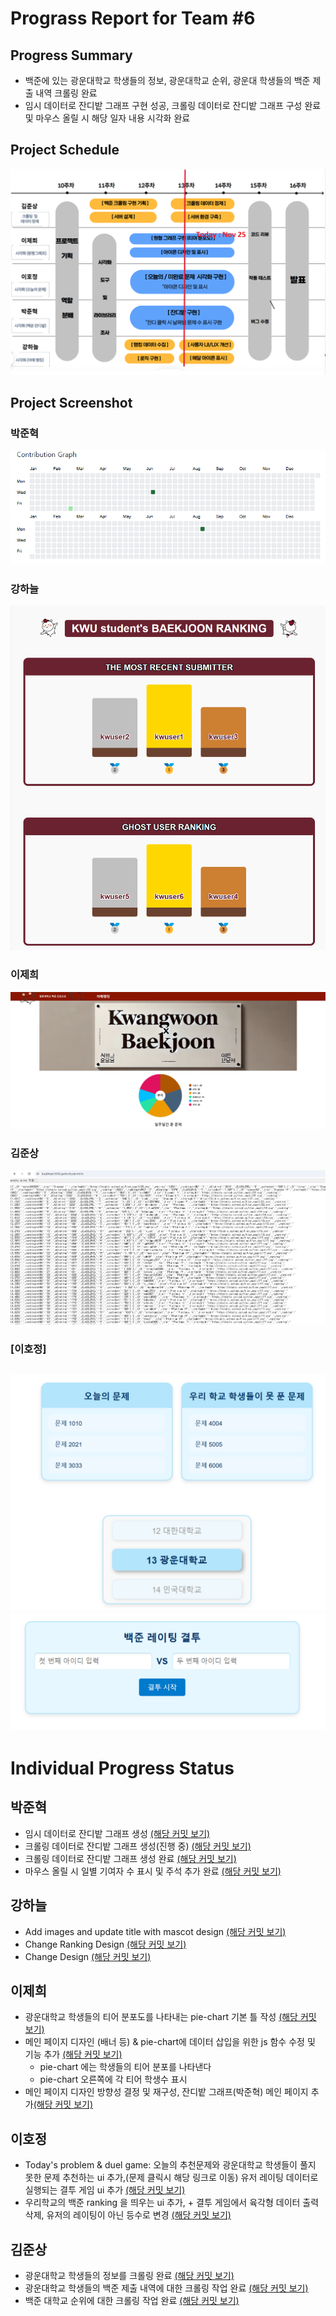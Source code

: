# Prograss Report for Team #6
## Progress Summary
- 백준에 있는 광운대학교 학생들의 정보, 광운대학교 순위, 광운대 학생들의 백준 제출 내역 크롤링 완료
- 임시 데이터로 잔디밭 그래프 구현 성공, 크롤링 데이터로 잔디밭 그래프 구성 완료 및 마우스 올릴 시 해당 일자 내용 시각화 완료

## Project Schedule
<!-- 여기다가  빨간줄 그은 이미지 넣으면 됨-->
![1차진행률](./mdImage/1차진행률.png)

## Project Screenshot
### 박준혁
![박준혁](./mdImage/박준혁_progress.png)  
### 강하늘 
![강하늘](./mdImage/강하늘1차.png)  
### 이제희
![이제희](./mdImage/이제희_progrssmd1차.png)   
### 김준상
![김준상](./mdImage/김준상_progress.png)
### [이호정]
![이호정](./mdImage/이호정_progress1_1.png)
![이호정](./mdImage/이호정_progress_1_2.png)
---
# Individual Progress Status
## 박준혁
- 임시 데이터로 잔디밭 그래프 생성 [(해당 커밋 보기)](https://github.com/sjml2002/oss_kwboj_6/commit/f88153c64e21ec6e016be71fc40844e30d571348)<br/>
- 크롤링 데이터로 잔디밭 그래프 생성(진행 중) [(해당 커밋 보기)](https://github.com/sjml2002/oss_kwboj_6/commit/2066b1b6f6652d42cda5b6316676b616a78fd33e)<br/>
- 크롤링 데이터로 잔디밭 그래프 생성 완료 [(해당 커밋 보기)](https://github.com/sjml2002/oss_kwboj_6/commit/781b37790e520febd1ebe64111d494dd58f481f2)<br/>
- 마우스 올릴 시 일별 기여자 수 표시 및 주석 추가 완료 [(해당 커밋 보기)](https://github.com/sjml2002/oss_kwboj_6/commit/4ad6773cdea4b6da66e5255d93048b92cf663a32)<br/>
## 강하늘
- Add images and update title with mascot design [(해당 커밋 보기)](https://github.com/sjml2002/oss_kwboj_6/commit/78b98c1add3c9226e22014d72fa188aa60d75b1b)<br/> 
- Change Ranking Design [(해당 커밋 보기)](https://github.com/sjml2002/oss_kwboj_6/commit/d85850c9f5f078140717682b2d37fab7f2b9864b)<br/>   
- Change Design [(해당 커밋 보기)](https://github.com/sjml2002/oss_kwboj_6/commit/7fe002701179663ff44faf8be9a26fcf6fe3ba95)<br/>
## 이제희
- 광운대학교 학생들의 티어 분포도를 나타내는 pie-chart 기본 틀 작성 [(해당 커밋 보기)](https://github.com/sjml2002/oss_kwboj_6/commit/46ba06613cfe9d24db815b329cab61d261753d36)<br/>
- 메인 페이지 디자인 (배너 등) & pie-chart에 데이터 삽입을 위한 js 함수 수정 및 기능 추가 [(해당 커밋 보기)](https://github.com/sjml2002/oss_kwboj_6/commit/362c205315553c4480432ac8ae78fc7fff4ee792)<br/>
  - pie-chart 에는 학생들의 티어 분포를 나타낸다
  - pie-chart 오른쪽에 각 티어 학생수 표시
- 메인 페이지 디자인 방향성 결정 및 재구성, 잔디밭 그래프(박준혁) 메인 페이지 추가[(해당 커밋 보기)](https://github.com/sjml2002/oss_kwboj_6/commit/3b9a0183e39ab187ddf68b00231b6cdf2c513f6f)<br/>
## 이호정
- Today's problem & duel game:
오늘의 추천문제와 광운대학교 학생들이 풀지 못한 문제 추천하는 ui 추가,(문제 클릭시 해당 링크로 이동)
유저 레이팅 데이터로 실행되는 결투 게임 ui 추가
[(해당 커밋 보기)](https://github.com/sjml2002/oss_kwboj_6/commit/189ab84ac28bd4a13b0e0ab9e59afd151af0033a)
- 우리학교의 백준 ranking 을 띄우는 ui 추가, + 결투 게임에서 육각형 데이터 출력 삭제, 유저의 레이팅이 아닌 등수로 변경
[(해당 커밋 보기)](https://github.com/sjml2002/oss_kwboj_6/commit/bef94314187ec8562f316fc3b7b477fb2807a331)
## 김준상
- 광운대학교 학생들의 정보를 크롤링 완료
[(해당 커밋 보기)](https://github.com/sjml2002/oss_kwboj_6/commit/9d1cf1e2503abe0a8d05e40ed1bb5a4f9973bf5e)
- 광운대학교 학생들의 백준 제출 내역에 대한 크롤링 작업 완료
[(해당 커밋 보기)](https://github.com/sjml2002/oss_kwboj_6/commit/093a1395ba73279da2a5e09b0271c2345a69950b)
- 백준 대학교 순위에 대한 크롤링 작업 완료
[(해당 커밋 보기)](https://github.com/sjml2002/oss_kwboj_6/commit/04d7a89139aded61bab9a7b40255a6b5aa700808)





